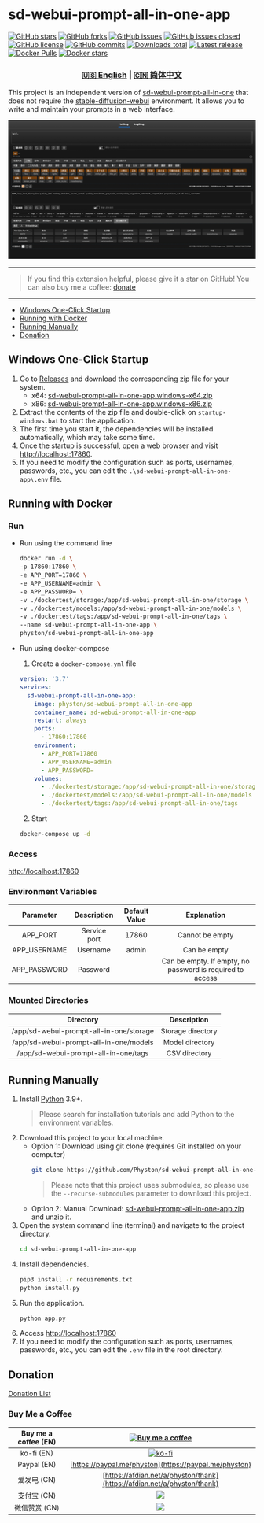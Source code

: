 # sd-webui-prompt-all-in-one-app

[![GitHub stars](https://img.shields.io/github/stars/Physton/sd-webui-prompt-all-in-one-app?style=flat-square)](https://github.com/Physton/sd-webui-prompt-all-in-one-app/stargazers)
[![GitHub forks](https://img.shields.io/github/forks/Physton/sd-webui-prompt-all-in-one-app?style=flat-square)](https://github.com/Physton/sd-webui-prompt-all-in-one-app/network/members)
[![GitHub issues](https://img.shields.io/github/issues/Physton/sd-webui-prompt-all-in-one-app?style=flat-square)](https://github.com/Physton/sd-webui-prompt-all-in-one-app/issues)
[![GitHub issues closed](https://img.shields.io/github/issues-closed/Physton/sd-webui-prompt-all-in-one-app?style=flat-square)](https://github.com/Physton/sd-webui-prompt-all-in-one-app/issues?q=is%3Aissue+is%3Aclosed)
[![GitHub license](https://img.shields.io/github/license/Physton/sd-webui-prompt-all-in-one-app?style=flat-square)](https://github.com/Physton/sd-webui-prompt-all-in-one-app/blob/master/LICENSE.md)
[![GitHub commits](https://img.shields.io/github/last-commit/Physton/sd-webui-prompt-all-in-one-app?style=flat-square)](https://github.com/Physton/sd-webui-prompt-all-in-one-app/commits/main)
[![Downloads total](https://img.shields.io/github/downloads/physton/sd-webui-prompt-all-in-one-app/total?style=flat-square)](https://github.com/Physton/sd-webui-prompt-all-in-one-app/releases)
[![Latest release](https://img.shields.io/github/v/release/physton/sd-webui-prompt-all-in-one-app?style=flat-square)](https://github.com/Physton/sd-webui-prompt-all-in-one-app/releases)
[![Docker Pulls](https://img.shields.io/docker/pulls/physton/sd-webui-prompt-all-in-one-app?style=flat-square)](https://hub.docker.com/r/physton/sd-webui-prompt-all-in-one-app)
[![Docker stars](https://img.shields.io/docker/stars/physton/sd-webui-prompt-all-in-one-app?style=flat-square)](https://hub.docker.com/r/physton/sd-webui-prompt-all-in-one-app/stargazers)

<div align="center">

### [🇺🇸 English](README.MD) | [🇨🇳 简体中文](README_CN.MD)

</div>

This project is an independent version of [sd-webui-prompt-all-in-one](https://github.com/physton/sd-webui-prompt-all-in-one) that does not require the [stable-diffusion-webui](https://github.com/AUTOMATIC1111/stable-diffusion-webui) environment. It allows you to write and maintain your prompts in a web interface.

![](./assets/screenshot.jpeg)

----

> If you find this extension helpful, please give it a star on GitHub!
> You can also buy me a coffee: [donate](#donation)

----

- [Windows One-Click Startup](#windows-one-click-startup)
- [Running with Docker](#running-with-docker)
- [Running Manually](#running-manually)
- [Donation](#donation)

## Windows One-Click Startup

1. Go to [Releases](https://github.com/Physton/sd-webui-prompt-all-in-one-app/releases) and download the corresponding zip file for your system.
   - x64: [sd-webui-prompt-all-in-one-app.windows-x64.zip](https://github.com/Physton/sd-webui-prompt-all-in-one-app/releases/latest/download/sd-webui-prompt-all-in-one-app.windows-x64.zip)
   - x86: [sd-webui-prompt-all-in-one-app.windows-x86.zip](https://github.com/Physton/sd-webui-prompt-all-in-one-app/releases/latest/download/sd-webui-prompt-all-in-one-app.windows-x86.zip)
2. Extract the contents of the zip file and double-click on `startup-windows.bat` to start the application.
3. The first time you start it, the dependencies will be installed automatically, which may take some time.
4. Once the startup is successful, open a web browser and visit [http://localhost:17860](http://localhost:17860).
5. If you need to modify the configuration such as ports, usernames, passwords, etc., you can edit the `.\sd-webui-prompt-all-in-one-app\.env` file.

## Running with Docker

### Run

- Run using the command line
  ```bash
  docker run -d \
  -p 17860:17860 \
  -e APP_PORT=17860 \
  -e APP_USERNAME=admin \
  -e APP_PASSWORD= \
  -v ./dockertest/storage:/app/sd-webui-prompt-all-in-one/storage \
  -v ./dockertest/models:/app/sd-webui-prompt-all-in-one/models \
  -v ./dockertest/tags:/app/sd-webui-prompt-all-in-one/tags \
  --name sd-webui-prompt-all-in-one-app \
  physton/sd-webui-prompt-all-in-one-app
  ```

- Run using docker-compose
  1. Create a `docker-compose.yml` file
  ```yaml
  version: '3.7'
  services:
    sd-webui-prompt-all-in-one-app:
      image: physton/sd-webui-prompt-all-in-one-app
      container_name: sd-webui-prompt-all-in-one-app
      restart: always
      ports:
        - 17860:17860
      environment:
        - APP_PORT=17860
        - APP_USERNAME=admin
        - APP_PASSWORD=
      volumes:
        - ./dockertest/storage:/app/sd-webui-prompt-all-in-one/storage
        - ./dockertest/models:/app/sd-webui-prompt-all-in-one/models
        - ./dockertest/tags:/app/sd-webui-prompt-all-in-one/tags
  ```
  2. Start
  ```bash
  docker-compose up -d
  ```

### Access
[http://localhost:17860](http://localhost:17860)

### Environment Variables
| Parameter | Description | Default Value | Explanation |
|:-----------:| :----: | :----: | :----: |
| APP_PORT | Service port | 17860 | Cannot be empty |
| APP_USERNAME | Username | admin | Can be empty |
| APP_PASSWORD | Password |  | Can be empty. If empty, no password is required to access |

### Mounted Directories
| Directory | Description |
|:-----------:|:-----:|
| /app/sd-webui-prompt-all-in-one/storage | Storage directory |
| /app/sd-webui-prompt-all-in-one/models | Model directory |
| /app/sd-webui-prompt-all-in-one/tags | CSV directory |

## Running Manually

1. Install [Python](https://www.python.org/downloads/) 3.9+.
   > Please search for installation tutorials and add Python to the environment variables.
2. Download this project to your local machine.
   - Option 1: Download using git clone (requires Git installed on your computer)
     ```bash
     git clone https://github.com/Physton/sd-webui-prompt-all-in-one-app.git --recurse-submodules
     ```
     > Please note that this project uses submodules, so please use the `--recurse-submodules` parameter to download this project.
   - Option 2: Manual Download: [sd-webui-prompt-all-in-one-app.zip](https://github.com/Physton/sd-webui-prompt-all-in-one-app/releases/latest/download/sd-webui-prompt-all-in-one-app.zip) and unzip it.
4. Open the system command line (terminal) and navigate to the project directory.
   ```bash
   cd sd-webui-prompt-all-in-one-app
   ```
4. Install dependencies.
   ```bash
   pip3 install -r requirements.txt
   python install.py
   ```
5. Run the application.
   ```bash
   python app.py
   ```
6. Access [http://localhost:17860](http://localhost:17860)
7. If you need to modify the configuration such as ports, usernames, passwords, etc., you can edit the `.env` file in the root directory.

## Donation

[Donation List](https://aiodoc.physton.com/zh-CN/Donate.html)

### Buy Me a Coffee

| Buy me a coffee (EN) | [![Buy me a coffee](https://cdn.buymeacoffee.com/buttons/v2/default-yellow.png)](https://buymeacoffee.com/physton) |
|:-----------:| :----: |
| ko-fi (EN) | [![ko-fi](https://ko-fi.com/img/githubbutton_sm.svg)](https://ko-fi.com/physton) |
| Paypal (EN) | [https://paypal.me/physton](https://paypal.me/physton) |
| 爱发电 (CN) | [https://afdian.net/a/physton/thank](https://afdian.net/a/physton/thank) |
| 支付宝 (CN) | ![](https://s1.imagehub.cc/images/2023/07/05/alipay.jpeg) |
| 微信赞赏 (CN) | ![](https://s1.imagehub.cc/images/2023/07/05/wechat.jpeg) |